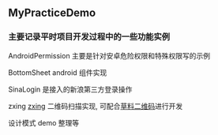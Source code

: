 ## MyPracticeDemo
### 主要记录平时项目开发过程中的一些功能实例

AndroidPermission 主要是针对安卓危险权限和特殊权限写的示例

BottomSheet android 组件实现

SinaLogin 是接入的新浪第三方登录操作

zxing [zxing](http://mvnrepository.com/artifact/com.google.zxing/core) 二维码扫描实现, 可配合[草料二维码](http://changba.com/now/userPage.php?s=Iciv_1s2-YI)进行开发

设计模式 demo 整理等
